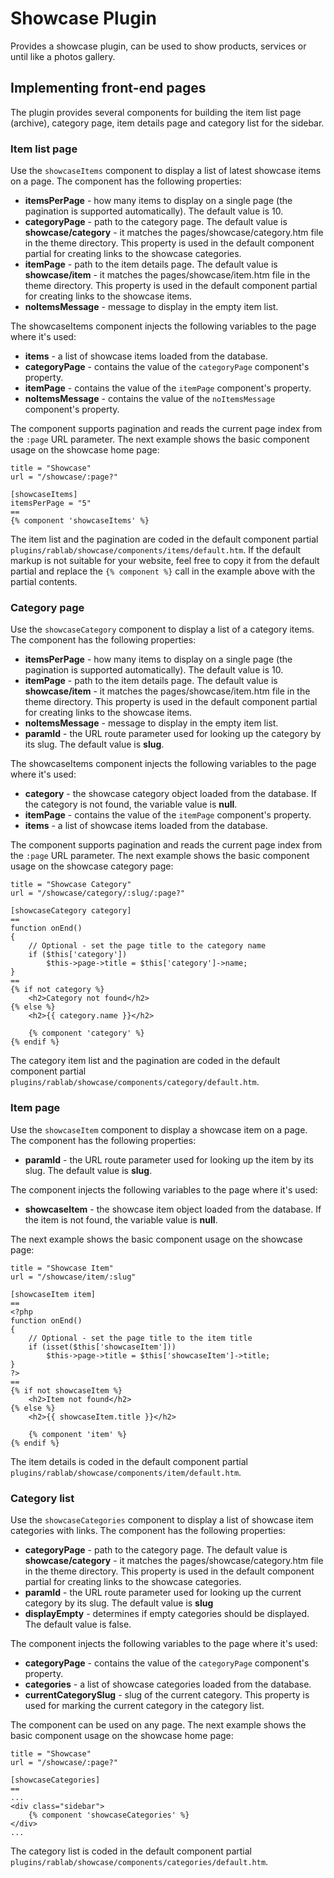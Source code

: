 # Showcase Plugin

Provides a showcase plugin, can be used to show products, services or until like a photos gallery.

## Implementing front-end pages

The plugin provides several components for building the item list page (archive), category page, item details page and category list for the sidebar.

### Item list page

Use the `showcaseItems` component to display a list of latest showcase items on a page. The component has the following properties:

* **itemsPerPage** - how many items to display on a single page (the pagination is supported automatically). The default value is 10.
* **categoryPage** - path to the category page. The default value is **showcase/category** - it matches the pages/showcase/category.htm file in the theme directory. This property is used in the default component partial for creating links to the showcase categories.
* **itemPage** - path to the item details page. The default value is **showcase/item** - it matches the pages/showcase/item.htm file in the theme directory. This property is used in the default component partial for creating links to the showcase items.
* **noItemsMessage** - message to display in the empty item list.

The showcaseItems component injects the following variables to the page where it's used:

* **items** - a list of showcase items loaded from the database.
* **categoryPage** - contains the value of the `categoryPage` component's property. 
* **itemPage** - contains the value of the `itemPage` component's property. 
* **noItemsMessage** - contains the value of the `noItemsMessage` component's property. 

The component supports pagination and reads the current page index from the `:page` URL parameter. The next example shows the basic component usage on the showcase home page:

    title = "Showcase"
    url = "/showcase/:page?"

    [showcaseItems]
    itemsPerPage = "5"
    ==
    {% component 'showcaseItems' %}

The item list and the pagination are coded in the default component partial `plugins/rablab/showcase/components/items/default.htm`. If the default markup is not suitable for your website, feel free to copy it from the default partial and replace the `{% component %}` call in the example above with the partial contents.

### Category page

Use the `showcaseCategory` component to display a list of a category items. The component has the following properties:

* **itemsPerPage** - how many items to display on a single page (the pagination is supported automatically). The default value is 10.
* **itemPage** - path to the item details page. The default value is **showcase/item** - it matches the pages/showcase/item.htm file in the theme directory. This property is used in the default component partial for creating links to the showcase items.
* **noItemsMessage** - message to display in the empty item list.
* **paramId** - the URL route parameter used for looking up the category by its slug. The default  value is **slug**.

The showcaseItems component injects the following variables to the page where it's used:

* **category** - the showcase category object loaded from the database. If the category is not found, the variable value is **null**.
* **itemPage** - contains the value of the `itemPage` component's property. 
* **items** - a list of showcase items loaded from the database.

The component supports pagination and reads the current page index from the `:page` URL parameter. The next example shows the basic component usage on the showcase category page:

    title = "Showcase Category"
    url = "/showcase/category/:slug/:page?"

    [showcaseCategory category]
    ==
    function onEnd()
    {
        // Optional - set the page title to the category name
        if ($this['category'])
            $this->page->title = $this['category']->name;
    }
    ==
    {% if not category %}
        <h2>Category not found</h2>
    {% else %}
        <h2>{{ category.name }}</h2>

        {% component 'category' %}
    {% endif %}

The category item list and the pagination are coded in the default component partial `plugins/rablab/showcase/components/category/default.htm`.

### Item page

Use the `showcaseItem` component to display a showcase item on a page. The component has the following properties:

* **paramId** - the URL route parameter used for looking up the item by its slug. The default value is **slug**.

The component injects the following variables to the page where it's used:

* **showcaseItem** - the showcase item object loaded from the database. If the item is not found, the variable value is **null**.

The next example shows the basic component usage on the showcase page:

    title = "Showcase Item"
    url = "/showcase/item/:slug"

    [showcaseItem item]
    ==
    <?php
    function onEnd()
    {
        // Optional - set the page title to the item title
        if (isset($this['showcaseItem']))
            $this->page->title = $this['showcaseItem']->title;
    }
    ?>
    ==
    {% if not showcaseItem %}
        <h2>Item not found</h2>
    {% else %}
        <h2>{{ showcaseItem.title }}</h2>

        {% component 'item' %}
    {% endif %}

The item details is coded in the default component partial `plugins/rablab/showcase/components/item/default.htm`.

### Category list

Use the `showcaseCategories` component to display a list of showcase item categories with links. The component has the following properties:

* **categoryPage** - path to the category page. The default value is **showcase/category** - it matches the pages/showcase/category.htm file in the theme directory. This property is used in the default component partial for creating links to the showcase categories.
* **paramId** - the URL route parameter used for looking up the current category by its slug. The default  value is 
**slug**
* **displayEmpty** - determines if empty categories should be displayed. The default value is false.

The component injects the following variables to the page where it's used:

* **categoryPage** - contains the value of the `categoryPage` component's property. 
* **categories** - a list of showcase categories loaded from the database.
* **currentCategorySlug** - slug of the current category. This property is used for marking the current category in the category list.

The component can be used on any page. The next example shows the basic component usage on the showcase home page:

    title = "Showcase"
    url = "/showcase/:page?"

    [showcaseCategories]
    ==
    ...
    <div class="sidebar">
        {% component 'showcaseCategories' %}
    </div>
    ...

The category list is coded in the default component partial `plugins/rablab/showcase/components/categories/default.htm`.
